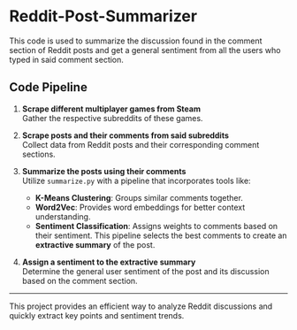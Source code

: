 # Reddit-Post-Summarizer

This code is used to summarize the discussion found in the comment section of Reddit posts and get a general sentiment from all the users who typed in said comment section.

## Code Pipeline

1. **Scrape different multiplayer games from Steam**  
   Gather the respective subreddits of these games.

2. **Scrape posts and their comments from said subreddits**  
   Collect data from Reddit posts and their corresponding comment sections.

3. **Summarize the posts using their comments**  
   Utilize `summarize.py` with a pipeline that incorporates tools like:
   - **K-Means Clustering**: Groups similar comments together.
   - **Word2Vec**: Provides word embeddings for better context understanding.
   - **Sentiment Classification**: Assigns weights to comments based on their sentiment.
   This pipeline selects the best comments to create an **extractive summary** of the post.

4. **Assign a sentiment to the extractive summary**  
   Determine the general user sentiment of the post and its discussion based on the comment section.

---

This project provides an efficient way to analyze Reddit discussions and quickly extract key points and sentiment trends.

